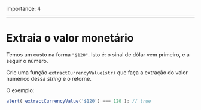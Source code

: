 importance: 4

---

# Extraia o valor monetário

Temos um custo na forma `"$120"`. Isto é: o sinal de dólar vem primeiro, e a seguir o número.

Crie uma função `extractCurrencyValue(str)` que faça a extração do valor numérico dessa *string* e o retorne.

O exemplo:

```js
alert( extractCurrencyValue('$120') === 120 ); // true
```

